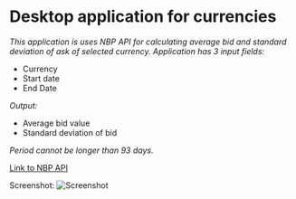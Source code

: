 # Desktop application for currencies

*This application is uses NBP API for calculating average bid and standard deviation of ask of selected currency. Application has 3 input fields:*
* Currency
* Start date
* End Date

*Output:*
* Average bid value
* Standard deviation of bid

*Period cannot be longer than 93 days.* 

[Link to NBP API](http://api.nbp.pl/en.html) 

Screenshot:
![Screenshot](http://imgur.com/fcYzCxrl.png)

